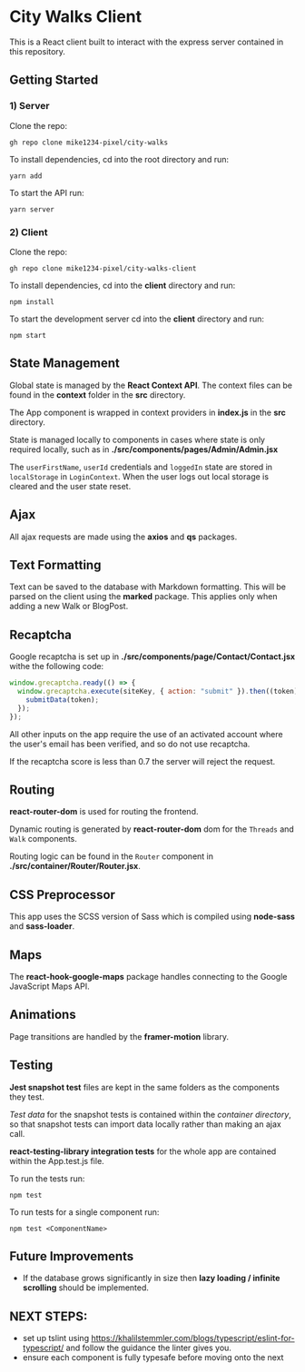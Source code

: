 <!-- @format -->

# City Walks Client

This is a React client built to interact with the express server contained in this repository.

## Getting Started

### 1) Server

Clone the repo:

`gh repo clone mike1234-pixel/city-walks`

To install dependencies, cd into the root directory and run:

`yarn add`

To start the API run:

`yarn server`

### 2) Client

Clone the repo:

`gh repo clone mike1234-pixel/city-walks-client`

To install dependencies, cd into the **client** directory and run:

`npm install`

To start the development server cd into the **client** directory and run:

`npm start`

## State Management

Global state is managed by the **React Context API**. The context files can be found in the **context** folder in the **src** directory.

The App component is wrapped in context providers in **index.js** in the **src** directory.

State is managed locally to components in cases where state is only required locally, such as in **./src/components/pages/Admin/Admin.jsx**

The `userFirstName`, `userId` credentials and `loggedIn` state are stored in `localStorage` in `LoginContext`. When the user logs out local storage is cleared and the user state reset.

## Ajax

All ajax requests are made using the **axios** and **qs** packages.

## Text Formatting

Text can be saved to the database with Markdown formatting. This will be parsed on the client using the **marked** package. This applies only when adding a new Walk or BlogPost.

## Recaptcha

Google recaptcha is set up in **./src/components/page/Contact/Contact.jsx** withe the following code:

```javascript
window.grecaptcha.ready(() => {
  window.grecaptcha.execute(siteKey, { action: "submit" }).then((token) => {
    submitData(token);
  });
});
```

All other inputs on the app require the use of an activated account where the user's email has been verified, and so do not use recaptcha.

If the recaptcha score is less than 0.7 the server will reject the request.

## Routing

**react-router-dom** is used for routing the frontend.

Dynamic routing is generated by **react-router-dom** dom for the `Threads` and `Walk` components.

Routing logic can be found in the `Router` component in **./src/container/Router/Router.jsx**.

## CSS Preprocessor

This app uses the SCSS version of Sass which is compiled using **node-sass** and **sass-loader**.

## Maps

The **react-hook-google-maps** package handles connecting to the Google JavaScript Maps API.

## Animations

Page transitions are handled by the **framer-motion** library.

## Testing

**Jest snapshot test** files are kept in the same folders as the components they test.

_Test data_ for the snapshot tests is contained within the _container directory_, so that snapshot tests can import data locally rather than making an ajax call.

**react-testing-library integration tests** for the whole app are contained within the App.test.js file.

To run the tests run:

`npm test`

To run tests for a single component run:

`npm test <ComponentName>`

## Future Improvements

- If the database grows significantly in size then **lazy loading / infinite scrolling** should be implemented.


## NEXT STEPS:
- set up tslint using https://khalilstemmler.com/blogs/typescript/eslint-for-typescript/ and follow the guidance the linter gives you.
- ensure each component is fully typesafe before moving onto the next
